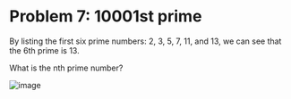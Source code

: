 # Problem 7: 10001st prime

By listing the first six prime numbers: 2, 3, 5, 7, 11, and 13, we can see that the 6th prime is 13.

What is the nth prime number?

![image](https://user-images.githubusercontent.com/102738785/222563139-8f0a3ca4-f640-44cf-ac5b-cdb6b8a41104.png)
